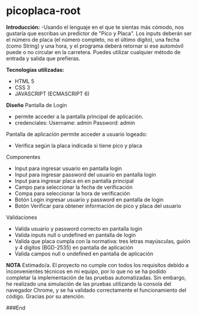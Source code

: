 # picoplaca-root
**Introducción:**
-Usando el lenguaje en el que te sientas más cómodo, nos gustaría que escribas un predictor de "Pico y Placa". Los inputs deberán ser el número de placa (el número     completo, no el último dígito), una fecha (como String) y una hora, y el programa deberá retornar si ese automóvil puede o no circular en la carretera. Puedes         utilizar   cualquier método de entrada y salida que prefieras.
  
**Tecnologías utilizadas:**
- HTML 5
- CSS 3
- JAVASCRIPT (ECMASCRIPT 6)

**Diseño**
Pantalla de Login
- permite acceder a la pantalla principal de aplicación.
- credenciales: 
    Username: admin
    Password: admin
 
Pantalla de aplicación
permite acceder a usuario logeado:
- Verifica según la placa indicada si tiene pico y placa

Componentes
- Input para ingresar usuario en pantalla login
- Input para ingresar password del usuario en pantalla login
- Input para ingresar placa en en pantalla principal
- Campo para seleccionar la fecha de verificación
- Compa para seleccionar la hora de verificación
- Botón Login ingresar usuario y password en pantalla de login
- Botón Verificar para obtener información de pico y placa del usuario

Validaciones
- Valida usuario y password correcto en pantalla login
- Valida inputs null o undefined en pantalla de login
- Valida que placa cumpla con la normativa: tres letras mayúsculas, guión y 4 dígitos (BGD-2535) en pantalla de aplicación
- Valida campos null o undefined en pantalla de aplicación

**NOTA**
Estimado/a.
El proyecto no cumple con todos los requisitos debido a inconvenientes técnicos en mi equipo, por lo que no se ha podido completar la implementación de las pruebas automatizadas. Sin embargo, he realizado una simulación de las pruebas utilizando la consola del navegador Chrome, y se ha validado correctamente el funcionamiento del código. Gracias por su atención.


###End
  
